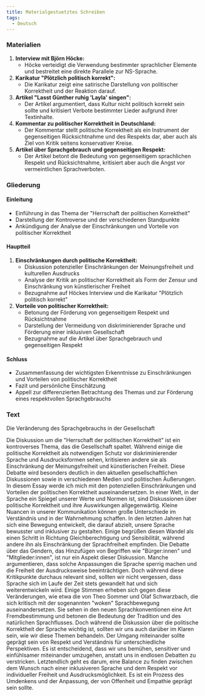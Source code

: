 ```yaml
---
title: Materialgestuetztes Schreiben
tags:
  - Deutsch
---
```


### Materialien

1. **Interview mit Björn Höcke:**
    - Höcke verteidigt die Verwendung bestimmter sprachlicher Elemente und bestreitet eine direkte Parallele zur NS-Sprache.
2. **Karikatur "Plötzlich politisch korrekt":**
    - Die Karikatur zeigt eine satirische Darstellung von politischer Korrektheit und der Reaktion darauf.
3. **Artikel "Lasst Günther ruhig 'Layla' singen":**
    - Der Artikel argumentiert, dass Kultur nicht politisch korrekt sein sollte und kritisiert Verbote bestimmter Lieder aufgrund ihrer Textinhalte.
4. **Kommentar zu politischer Korrektheit in Deutschland:**
    - Der Kommentar stellt politische Korrektheit als ein Instrument der gegenseitigen Rücksichtnahme und des Respekts dar, aber auch als Ziel von Kritik seitens konservativer Kreise.
5. **Artikel über Sprachgebrauch und gegenseitigen Respekt:**
    - Der Artikel betont die Bedeutung von gegenseitigem sprachlichen Respekt und Rücksichtnahme, kritisiert aber auch die Angst vor vermeintlichen Sprachverboten.

### Gliederung

#### Einleitung

- Einführung in das Thema der "Herrschaft der politischen Korrektheit"
- Darstellung der Kontroverse und der verschiedenen Standpunkte
- Ankündigung der Analyse der Einschränkungen und Vorteile von politischer Korrektheit

#### Hauptteil

1. **Einschränkungen durch politische Korrektheit:**
    - Diskussion potenzieller Einschränkungen der Meinungsfreiheit und kulturellen Ausdrucks
    - Analyse der Kritik an politischer Korrektheit als Form der Zensur und Einschränkung von künstlerischer Freiheit
    - Bezugnahme auf Höckes Interview und die Karikatur "Plötzlich politisch korrekt"
2. **Vorteile von politischer Korrektheit:**
    - Betonung der Förderung von gegenseitigem Respekt und Rücksichtnahme
    - Darstellung der Vermeidung von diskriminierender Sprache und Förderung einer inklusiven Gesellschaft
    - Bezugnahme auf die Artikel über Sprachgebrauch und gegenseitigen Respekt

#### Schluss

- Zusammenfassung der wichtigsten Erkenntnisse zu Einschränkungen und Vorteilen von politischer Korrektheit
- Fazit und persönliche Einschätzung
- Appell zur differenzierten Betrachtung des Themas und zur Förderung eines respektvollen Sprachgebrauchs

### Text

Die Veränderung des Sprachgebrauchs in der Gesellschaft


Die Diskussion um die "Herrschaft der politischen Korrektheit" ist ein kontroverses Thema, das die Gesellschaft spaltet. Während einige die politische Korrektheit als notwendigen Schutz vor diskriminierender Sprache und Ausdrucksformen sehen, kritisieren andere sie als Einschränkung der Meinungsfreiheit und künstlerischen Freiheit. Diese Debatte wird besonders deutlich in den aktuellen gesellschaftlichen Diskussionen sowie in verschiedenen Medien und politischen Äußerungen. In diesem Essay werde ich mich mit den potenziellen Einschränkungen und Vorteilen der politischen Korrektheit auseinandersetzen. In einer Welt, in der Sprache ein Spiegel unserer Werte und Normen ist, sind Diskussionen über politische Korrektheit und ihre Auswirkungen allgegenwärtig. Kleine Nuancen in unserer Kommunikation können große Unterschiede im Verständnis und in der Wahrnehmung schaffen.
In den letzten Jahren hat sich eine Bewegung entwickelt, die darauf abzielt, unsere Sprache bewusster und inklusiver zu gestalten. Einige begrüßen diesen Wandel als einen Schritt in Richtung Gleichberechtigung und Sensibilität, während andere ihn als Einschränkung der Sprachfreiheit empfinden.
Die Debatte über das Gendern, das Hinzufügen von Begriffen wie "Bürger:innen" und "Mitglieder:innen", ist nur ein Aspekt dieser Diskussion. Manche argumentieren, dass solche Anpassungen die Sprache sperrig machen und die Freiheit der Ausdrucksweise beeinträchtigen. Doch während diese Kritikpunkte durchaus relevant sind, sollten wir nicht vergessen, dass Sprache sich im Laufe der Zeit stets gewandelt hat und sich weiterentwickeln wird.
Einige Stimmen erheben sich gegen diese Veränderungen, wie etwa die von Theo Sommer und Olaf Schwarzbach, die sich kritisch mit der sogenannten "woken" Sprachbewegung auseinandersetzen. Sie sehen in den neuen Sprachkonventionen eine Art Fremdbestimmung und betonen die Bedeutung der Tradition und des natürlichen Sprachflusses.
Doch während die Diskussion über die politische Korrektheit der Sprache wichtig ist, sollten wir uns auch darüber im Klaren sein, wie wir diese Themen behandeln. Der Umgang miteinander sollte geprägt sein von Respekt und Verständnis für unterschiedliche Perspektiven. Es ist entscheidend, dass wir uns bemühen, sensitiver und einfühlsamer miteinander umzugehen, anstatt uns in endlosen Debatten zu verstricken.
Letztendlich geht es darum, eine Balance zu finden zwischen dem Wunsch nach einer inklusiveren Sprache und dem Respekt vor individueller Freiheit und Ausdrucksmöglichkeit. Es ist ein Prozess des Umdenkens und der Anpassung, der von Offenheit und Empathie geprägt sein sollte.